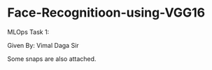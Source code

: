 # Face-Recognitioon-using-VGG16

MLOps Task 1:

Given By: Vimal Daga Sir

Some snaps are also attached.
